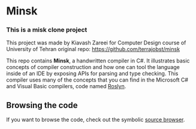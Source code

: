 # Minsk

### This is a misk clone project

This project was made by Kiavash Zareei for Computer Design course of University of Tehran
original repo: https://github.com/terrajobst/minsk


This repo contains **Minsk**, a handwritten compiler in C#. It illustrates basic
concepts of compiler construction and how one can tool the language inside of an
IDE by exposing APIs for parsing and type checking.
This compiler uses many of the concepts that you can find in the Microsoft
C# and Visual Basic compilers, code named [Roslyn].

[ds9-minsk]: https://www.youtube.com/watch?v=138gX3wolOo
[Roslyn]: https://github.com/dotnet/roslyn


## Browsing the code

If you want to browse the code, check out the symbolic [source browser].

[source browser]: http://source.minsk-compiler.net
